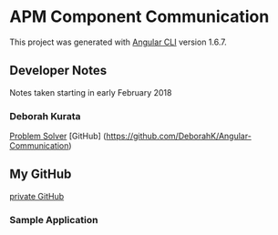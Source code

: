 # APM Component Communication

This project was generated with [Angular CLI](https://github.com/angular/angular-cli) version 1.6.7.

## Developer Notes
Notes taken starting in early February 2018
### Deborah Kurata
[Problem Solver](http://blogs.msmvps.com/deborahk/angular-component-communication-problem-solver)
[GitHub] (https://github.com/DeborahK/Angular-Communication)
## My GitHub
[private GitHub](https://github.com/fmorriso/APM-communication)
### Sample Application
